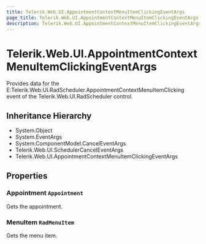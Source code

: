```yaml
---
title: Telerik.Web.UI.AppointmentContextMenuItemClickingEventArgs
page_title: Telerik.Web.UI.AppointmentContextMenuItemClickingEventArgs
description: Telerik.Web.UI.AppointmentContextMenuItemClickingEventArgs
---
```


# Telerik.Web.UI.AppointmentContextMenuItemClickingEventArgs

Provides data for the E:Telerik.Web.UI.RadScheduler.AppointmentContextMenuItemClicking event of the Telerik.Web.UI.RadScheduler control.

## Inheritance Hierarchy

* System.Object
* System.EventArgs
* System.ComponentModel.CancelEventArgs
* Telerik.Web.UI.SchedulerCancelEventArgs
* Telerik.Web.UI.AppointmentContextMenuItemClickingEventArgs

## Properties

###  Appointment `Appointment`

Gets the appointment.

###  MenuItem `RadMenuItem`

Gets the menu item.

